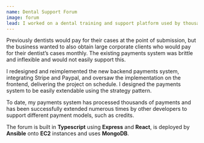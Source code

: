 ```yaml
---
name: Dental Support Forum
image: forum
lead: I worked on a dental training and support platform used by thousands of dentists across the world. The platform includes a support forum where dentists can get advice on their cases.
---
```


Previously dentists would pay for their cases at the point of submission, but the business wanted to also obtain large corporate clients who would pay for their dentist’s cases monthly. The existing payments system was brittle and inflexible and would not easily support this.

I redesigned and reimplemented the new backend payments system, integrating Stripe and Paypal, and oversaw the implementation on the frontend, delivering the project on schedule. I designed the payments system to be easily extendable using the strategy pattern.

To date, my payments system has processed thousands of payments and has been successfully extended numerous times by other developers to support different payment models, such as credits.

The forum is built in **Typescript** using **Express** and **React**, is deployed by **Ansible** onto **EC2** instances and uses **MongoDB**.
